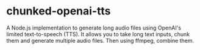 # chunked-openai-tts
A Node.js implementation to generate long audio files using OpenAI's limited text-to-speech (TTS). It allows you to take long text inputs, chunk them and generate multiple audio files. Then using ffmpeg, combine them.
